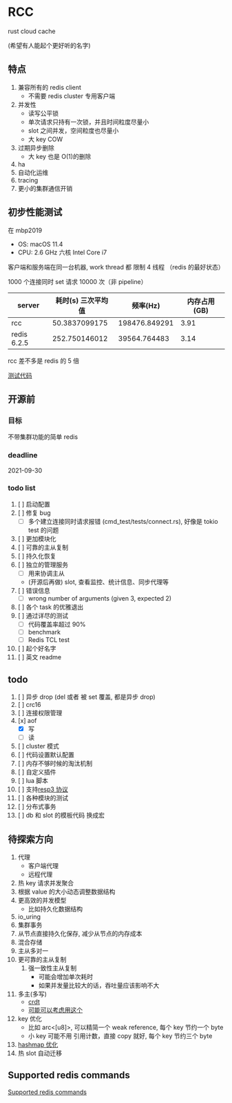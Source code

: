 # RCC

rust cloud cache

(希望有人能起个更好听的名字)

## 特点

1. 兼容所有的 redis client
   - 不需要 redis cluster 专用客户端
1. 并发性
   - 读写公平锁
   - 单次请求只持有一次锁，并且时间粒度尽量小
   - slot 之间并发，空间粒度也尽量小
   - 大 key COW
1. 过期异步删除
   - 大 key 也是 O(1)的删除
1. ha
1. 自动化运维
1. tracing
1. 更小的集群通信开销

## 初步性能测试

在 mbp2019

- OS: macOS 11.4
- CPU: 2.6 GHz 六核 Intel Core i7

客户端和服务端在同一台机器, work thread 都 限制 4 线程 （redis 的最好状态）

1000 个连接同时 set 请求 10000 次（非 pipeline）

| server      | 耗时(s) 三次平均值 | 频率(Hz)      | 内存占用(GB) |
| ----------- | ------------------ | ------------- | ------------ |
| rcc         | 50.3837099175      | 198476.849291 | 3.91         |
| redis 6.2.5 | 252.750146012      | 39564.764483  | 3.14         |

rcc 差不多是 redis 的 5 倍

[测试代码](cmd_test/bin/simple_bench.rs)

## 开源前

### 目标

不带集群功能的简单 redis

### deadline

2021-09-30

### todo list

1. [ ] 启动配置
1. [ ] 修复 bug
   - [ ] 多个建立连接同时请求报错 (cmd_test/tests/connect.rs), 好像是 tokio test 的问题
1. [ ] 更加模块化
1. [ ] 可靠的主从复制
1. [ ] 持久化恢复
1. [ ] 独立的管理服务
   - [ ] 用来协调主从
   - (开源后再做) slot, 查看监控、统计信息、同步代理等
1. [ ] 错误信息
   - [ ] wrong number of arguments (given 3, expected 2)
1. [ ] 各个 task 的优雅退出
1. [ ] 通过详尽的测试
   - [ ] 代码覆盖率超过 90%
   - [ ] benchmark
   - [ ] Redis TCL test
1. [ ] 起个好名字
1. [ ] 英文 readme

## todo

1. [ ] 异步 drop (del 或者 被 set 覆盖, 都是异步 drop)
1. [ ] crc16
1. [ ] 连接权限管理
1. [x] aof
   - [x] 写
   - [ ] 读
1. [ ] cluster 模式
1. [ ] 代码设置默认配置
1. [ ] 内存不够时候的淘汰机制
1. [ ] 自定义插件
1. [ ] lua 脚本
1. [ ] 支持[resp3 协议](https://www.zeekling.cn/articles/2021/01/10/1610263628832.html)
1. [ ] 各种模块的测试
1. [ ] 分布式事务
1. [ ] db 和 slot 的模板代码 换成宏

## 待探索方向

1. 代理
   - 客户端代理
   - 远程代理
1. 热 key 请求并发聚合
1. 根据 value 的大小动态调整数据结构
1. 更高效的并发模型
   - 比如持久化数据结构
1. io_uring
1. 集群事务
1. 从节点直接持久化保存, 减少从节点的内存成本
1. 混合存储
1. 主从多对一
1. 更可靠的主从复制
   1. 强一致性主从复制
      - 可能会增加单次耗时
      - 如果并发量比较大的话，吞吐量应该影响不大
1. 多主(多写)
   - [crdt](https://josephg.com/blog/crdts-go-brrr/)
   - [可能可以考虑用这个](https://github.com/josephg/diamond-types)
1. key 优化
   - 比如 arc<[u8]>, 可以精简一个 weak reference, 每个 key 节约一个 byte
   - 小 key 可能不用 引用计数，直接 copy 就好, 每个 key 节约三个 byte
1. [hashmap 优化](https://youtu.be/ncHmEUmJZf4?t=2861)
1. 热 slot 自动迁移

## Supported redis commands

[Supported redis commands](./docs/supported_redis_cmds.md)
